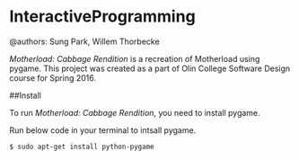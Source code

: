 # InteractiveProgramming
@authors: Sung Park, Willem Thorbecke

*Motherload: Cabbage Rendition* is a recreation of Motherload using pygame. This project was created as a part of Olin College Software Design course for Spring 2016.

##Install

To run *Motherload: Cabbage Rendition*, you need to install pygame.

Run below code in your terminal to intsall pygame.

```
$ sudo apt-get install python-pygame
```
